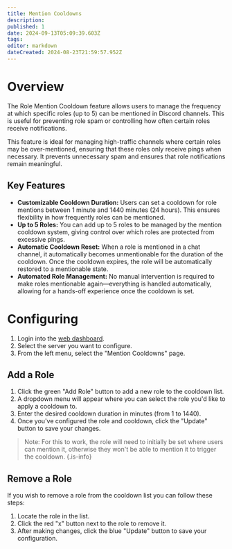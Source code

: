 ```yaml
---
title: Mention Cooldowns
description: 
published: 1
date: 2024-09-13T05:09:39.603Z
tags: 
editor: markdown
dateCreated: 2024-08-23T21:59:57.952Z
---
```


# Overview
The Role Mention Cooldown feature allows users to manage the frequency at which specific roles (up to 5) can be mentioned in Discord channels. This is useful for preventing role spam or controlling how often certain roles receive notifications.

This feature is ideal for managing high-traffic channels where certain roles may be over-mentioned, ensuring that these roles only receive pings when necessary. It prevents unnecessary spam and ensures that role notifications remain meaningful.

## Key Features
* **Customizable Cooldown Duration:** Users can set a cooldown for role mentions between 1 minute and 1440 minutes (24 hours). This ensures flexibility in how frequently roles can be mentioned.
* **Up to 5 Roles:** You can add up to 5 roles to be managed by the mention cooldown system, giving control over which roles are protected from excessive pings.
* **Automatic Cooldown Reset:** When a role is mentioned in a chat channel, it automatically becomes unmentionable for the duration of the cooldown. Once the cooldown expires, the role will be automatically restored to a mentionable state.
* **Automated Role Management:** No manual intervention is required to make roles mentionable again—everything is handled automatically, allowing for a hands-off experience once the cooldown is set.

# Configuring
1. Login into the [web dashboard](https://cakey.bot/dashboard/public).
2. Select the server you want to configure.
2. From the left menu, select the "Mention Cooldowns" page.

## Add a Role

1. Click the green "Add Role" button to add a new role to the cooldown list.
2. A dropdown menu will appear where you can select the role you'd like to apply a cooldown to.
3. Enter the desired cooldown duration in minutes (from 1 to 1440).
4. Once you've configured the role and cooldown, click the "Update" button to save your changes.

> Note: For this to work, the role will need to initially be set where users can mention it, otherwise they won't be able to mention it to trigger the cooldown.
{.is-info}

## Remove a Role
If you wish to remove a role from the cooldown list you can follow these steps:
1. Locate the role in the list.
2. Click the red "x" button next to the role to remove it.
3. After making changes, click the blue "Update" button to save your configuration.